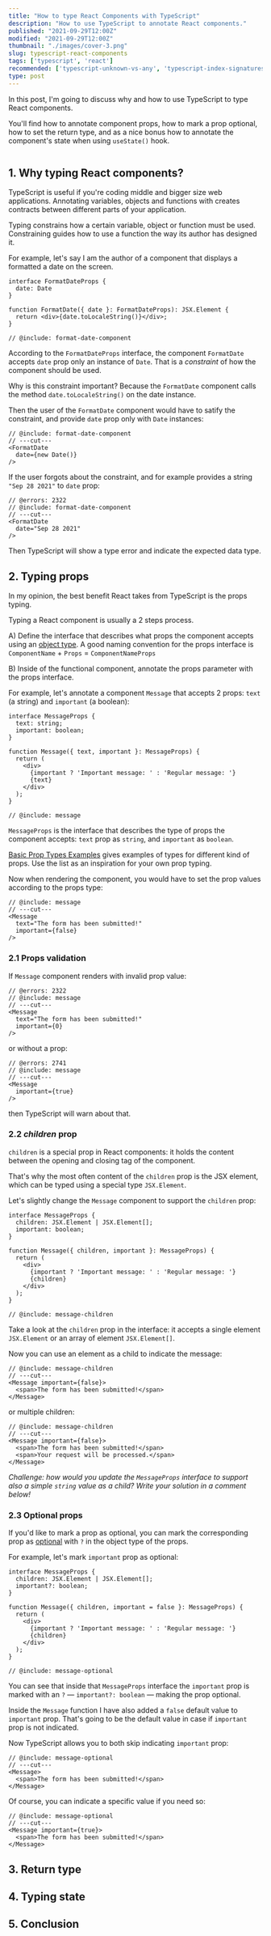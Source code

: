 ```yaml
---
title: "How to type React Components with TypeScript"
description: "How to use TypeScript to annotate React components."
published: "2021-09-29T12:00Z"
modified: "2021-09-29T12:00Z"
thumbnail: "./images/cover-3.png"
slug: typescript-react-components
tags: ['typescript', 'react']
recommended: ['typescript-unknown-vs-any', 'typescript-index-signatures']
type: post
---
```


In this post, I'm going to discuss why and how to use TypeScript to type React components. 

You'll find how to annotate component props, how to mark
a prop optional, how to set the return type, and as a nice bonus how to annotate the component's state when using `useState()` hook.  

```toc
```

## 1. Why typing React components?

TypeScript is useful if you're coding middle and bigger size web applications. Annotating variables, objects and functions with creates contracts between different parts of your  application.  

Typing constrains how a certain variable, object or function must be used. Constraining guides how to use a function the way its author has designed it.  

For example, let's say I am the author of a component that displays a formatted a date on the screen.  

```twoslash include format-date-component
interface FormatDateProps {
  date: Date
}

function FormatDate({ date }: FormatDateProps): JSX.Element {
  return <div>{date.toLocaleString()}</div>;
}
```

```tsx twoslash{2}
// @include: format-date-component
```

According to the `FormatDateProps` interface, the component `FormatDate` accepts `date` prop only an instance of `Date`. That is a *constraint* of how the component should be used.  

Why is this constraint important? Because the `FormatDate` component calls the method `date.toLocaleString()` on the date instance.  

Then the user of the `FormatDate` component would have to satify the constraint, and provide `date` prop only with `Date` instances:

```tsx twoslash
// @include: format-date-component
// ---cut---
<FormatDate
  date={new Date()}
/>
```

If the user forgots about the constraint, and for example provides a string `"Sep 28 2021"` to `date` prop:

```tsx twoslash
// @errors: 2322
// @include: format-date-component
// ---cut---
<FormatDate
  date="Sep 28 2021"
/>
```

Then TypeScript will show a type error and indicate the expected data type.  

## 2. Typing props

In my opinion, the best benefit React takes from TypeScript is the props typing.  

Typing a React component is usually a 2 steps process.  

A) Define the interface that describes what props the component accepts using an [object type](https://www.typescriptlang.org/docs/handbook/2/objects.html). A good naming convention for the
props interface is `ComponentName` + `Props` = `ComponentNameProps`

B) Inside of the functional component, annotate the props parameter with the props interface.  

For example, let's annotate a component `Message` that accepts 2 props: `text` (a string) and `important` (a boolean):

```twoslash include message
interface MessageProps {
  text: string;
  important: boolean;
}

function Message({ text, important }: MessageProps) {
  return (
    <div>
      {important ? 'Important message: ' : 'Regular message: '}
      {text}
    </div>
  );
}
```

```tsx twoslash
// @include: message
```

`MessageProps` is the interface that describes the type of props the component accepts: `text` prop as `string`, and `important` as `boolean`.  

[Basic Prop Types Examples](https://react-typescript-cheatsheet.netlify.app/docs/basic/getting-started/basic_type_example#basic-prop-types-examples) gives examples of types for different kind of props. Use the list as an inspiration for your own prop typing.

Now when rendering the component, you would have to set the prop values according to the props type:

```tsx twoslash
// @include: message
// ---cut---
<Message
  text="The form has been submitted!"
  important={false}
/>
```

### 2.1 Props validation

If `Message` component renders with invalid prop value:

```tsx twoslash
// @errors: 2322
// @include: message
// ---cut---
<Message
  text="The form has been submitted!"
  important={0}
/>
```

or without a prop:

```tsx twoslash
// @errors: 2741
// @include: message
// ---cut---
<Message
  important={true}
/>
```

then TypeScript will warn about that.  

### 2.2 *children* prop

`children` is a special prop in React components: it holds the content between the opening and closing tag of the component.  

That's why the most often content of the `children` prop is the JSX element, which can be typed using a special type `JSX.Element`.  

Let's slightly change the `Message` component to support the `children` prop:

```twoslash include message-children
interface MessageProps {
  children: JSX.Element | JSX.Element[];
  important: boolean;
}

function Message({ children, important }: MessageProps) {
  return (
    <div>
      {important ? 'Important message: ' : 'Regular message: '}
      {children}
    </div>
  );
}
```

```tsx twoslash{2}
// @include: message-children
```

Take a look at the `children` prop in the interface: it accepts a single element `JSX.Element` or an array of element `JSX.Element[]`.  

Now you can use an element as a child to indicate the message:

```tsx twoslash
// @include: message-children
// ---cut---
<Message important={false}>
  <span>The form has been submitted!</span>
</Message>
```

or multiple children:

```tsx twoslash
// @include: message-children
// ---cut---
<Message important={false}>
  <span>The form has been submitted!</span>
  <span>Your request will be processed.</span>
</Message>
```

*Challenge: how would you update the `MessageProps` interface to support also a simple `string` value as a child? Write your solution in a comment below!*

### 2.3 Optional props

If you'd like to mark a prop as optional, you can mark the corresponding prop as [optional](https://www.typescriptlang.org/docs/handbook/2/objects.html#optional-properties) with `?` in the object type of the props.  

For example, let's mark `important` prop as optional:

```twoslash include message-optional
interface MessageProps {
  children: JSX.Element | JSX.Element[];
  important?: boolean;
}

function Message({ children, important = false }: MessageProps) {
  return (
    <div>
      {important ? 'Important message: ' : 'Regular message: '}
      {children}
    </div>
  );
}
```

```tsx twoslash{3,6}
// @include: message-optional
```

You can see that inside that `MessageProps` interface the `important` prop is marked with an `?` &mdash; `important?: boolean` &mdash; making the prop optional.  

Inside the `Message` function I have also added a `false` default value to `important` prop. That's going to be the default value in case if `important` prop is not indicated.  

Now TypeScript allows you to both skip indicating `important` prop:

```tsx twoslash
// @include: message-optional
// ---cut---
<Message>
  <span>The form has been submitted!</span>
</Message>
```

Of course, you can indicate a specific value if you need so:

```tsx twoslash
// @include: message-optional
// ---cut---
<Message important={true}>
  <span>The form has been submitted!</span>
</Message>
```

## 3. Return type

## 4. Typing state

## 5. Conclusion